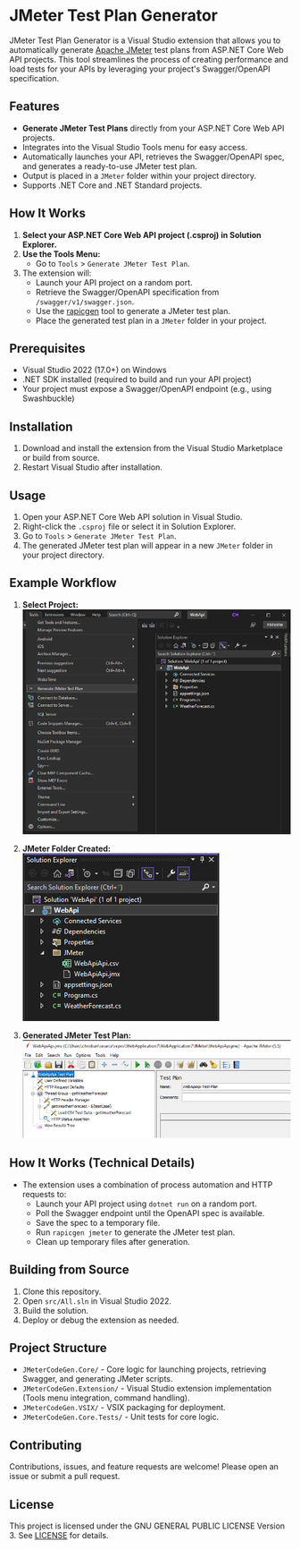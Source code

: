 # JMeter Test Plan Generator

JMeter Test Plan Generator is a Visual Studio extension that allows you to automatically generate [Apache JMeter](https://jmeter.apache.org/) test plans from ASP.NET Core Web API projects. This tool streamlines the process of creating performance and load tests for your APIs by leveraging your project's Swagger/OpenAPI specification.

## Features

- **Generate JMeter Test Plans** directly from your ASP.NET Core Web API projects.
- Integrates into the Visual Studio Tools menu for easy access.
- Automatically launches your API, retrieves the Swagger/OpenAPI spec, and generates a ready-to-use JMeter test plan.
- Output is placed in a `JMeter` folder within your project directory.
- Supports .NET Core and .NET Standard projects.

## How It Works

1. **Select your ASP.NET Core Web API project (.csproj) in Solution Explorer.**
2. **Use the Tools Menu:**
   - Go to `Tools` > `Generate JMeter Test Plan`.
3. The extension will:
   - Launch your API project on a random port.
   - Retrieve the Swagger/OpenAPI specification from `/swagger/v1/swagger.json`.
   - Use the [rapicgen](https://github.com/ChristianHelle/rapicgen) tool to generate a JMeter test plan.
   - Place the generated test plan in a `JMeter` folder in your project.

## Prerequisites

- Visual Studio 2022 (17.0+) on Windows
- .NET SDK installed (required to build and run your API project)
- Your project must expose a Swagger/OpenAPI endpoint (e.g., using Swashbuckle)

## Installation

1. Download and install the extension from the Visual Studio Marketplace or build from source.
2. Restart Visual Studio after installation.

## Usage

1. Open your ASP.NET Core Web API solution in Visual Studio.
2. Right-click the `.csproj` file or select it in Solution Explorer.
3. Go to `Tools` > `Generate JMeter Test Plan`.
4. The generated JMeter test plan will appear in a new `JMeter` folder in your project directory.

## Example Workflow

1. **Select Project:**
   ![](/images/tools-menu.png)

2. **JMeter Folder Created:**
   ![](/images/jmeter-in-project.png)

3. **Generated JMeter Test Plan:**
   ![](/images/jmeter-test-plan.png)

## How It Works (Technical Details)

- The extension uses a combination of process automation and HTTP requests to:
  - Launch your API project using `dotnet run` on a random port.
  - Poll the Swagger endpoint until the OpenAPI spec is available.
  - Save the spec to a temporary file.
  - Run `rapicgen jmeter` to generate the JMeter test plan.
  - Clean up temporary files after generation.

## Building from Source

1. Clone this repository.
2. Open `src/All.sln` in Visual Studio 2022.
3. Build the solution.
4. Deploy or debug the extension as needed.

## Project Structure

- `JMeterCodeGen.Core/` - Core logic for launching projects, retrieving Swagger, and generating JMeter scripts.
- `JMeterCodeGen.Extension/` - Visual Studio extension implementation (Tools menu integration, command handling).
- `JMeterCodeGen.VSIX/` - VSIX packaging for deployment.
- `JMeterCodeGen.Core.Tests/` - Unit tests for core logic.

## Contributing

Contributions, issues, and feature requests are welcome! Please open an issue or submit a pull request.

## License

This project is licensed under the GNU GENERAL PUBLIC LICENSE Version 3. See [LICENSE](LICENSE) for details.
